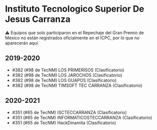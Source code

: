 # Instituto Tecnologico Superior De Jesus Carranza

:warning: Equipos que solo participaron en el Repechaje del Gran Premio de México no están registrados oficialmente en el ICPC, por lo que no aparecerán aquí.

## 2019-2020

- #382 (#98 de TecNM) LOS PRIMERISOS (Clasificatorio)
- #382 (#98 de TecNM) LOS JAROCHOS (Clasificatorio)
- #382 (#98 de TecNM) LOS GUAPOS (Clasificatorio)
- #382 (#98 de TecNM) TIMSOFT TEC CARRANZA  (Clasificatorio)

## 2020-2021

- #351 (#65 de TecNM) ISCTECCARRANZA (Clasificatorio)
- #351 (#65 de TecNM) INFORMATICOSTECCARRANZA (Clasificatorio)
- #351 (#65 de TecNM) HackDinamita (Clasificatorio)


